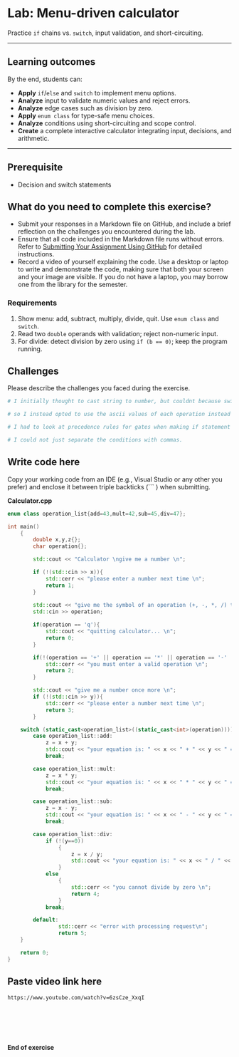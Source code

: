 # Lab: Menu-driven calculator 

Practice `if` chains vs. `switch`, input validation, and short-circuiting.

------

## Learning outcomes

By the end, students can:

- **Apply** `if`/`else` and `switch` to implement menu options.
- **Analyze** input to validate numeric values and reject errors.
- **Analyze** edge cases such as division by zero.
- **Apply** `enum class` for type-safe menu choices.
- **Analyze** conditions using short-circuiting and scope control.
- **Create** a complete interactive calculator integrating input, decisions, and arithmetic.

------

## Prerequisite

- Decision and switch statements

## What do you need to complete this exercise?

- Submit your responses in a Markdown file on GitHub, and include a brief reflection on the challenges you encountered during the lab.
- Ensure that all code included in the Markdown file runs without errors. Refer to [Submitting Your Assignment Using GitHub](https://sdccd-edu.zoom.us/rec/share/F4rK6ZABMXlRn4aGlZ9P005e-iRKwq8rr9KuawDoJ77TdkybKU2tpf4l4QSe113g.ut4jpVaqaPY0oI7b?startTime=1725121532000) for detailed instructions.
- Record a video of yourself explaining the code. Use a desktop or laptop to write and demonstrate the code, making sure that both your screen and your image are visible. If you do not have a laptop, you may borrow one from the library for the semester.

### Requirements

1. Show menu: add, subtract, multiply, divide, quit. Use `enum class` and `switch`.
2. Read two `double` operands with validation; reject non-numeric input.
3. For divide: detect division by zero using `if (b == 0)`; keep the program running.

## Challenges

Please describe the challenges you faced during the exercise.

```python
# I initially thought to cast string to number, but couldnt because switches only take numbers,

# so I instead opted to use the ascii values of each operation instead and cast them to integers.

# I had to look at precedence rules for gates when making if statement checking operations since

# I could not just separate the conditions with commas.

```

## Write code here

Copy your working code from an IDE (e.g., Visual Studio or any other you prefer) and enclose it between triple backticks (``` ) when submitting.

**Calculator.cpp**

```cpp
enum class operation_list{add=43,mult=42,sub=45,div=47};

int main()
    {
        double x,y,z{};
        char operation{};

        std::cout << "Calculator \ngive me a number \n"; 

        if (!(std::cin >> x)){
            std::cerr << "please enter a number next time \n";
            return 1;
        }
    
        std::cout << "give me the symbol of an operation (+, -, *, /) that you want to make\nyou can also quit by using 'q' \n";
        std::cin >> operation;

        if(operation == 'q'){
            std::cout << "quitting calculator... \n";
            return 0;
        }

        if(!(operation == '+' || operation == '*' || operation == '-' || operation == '/')){
            std::cerr << "you must enter a valid operation \n";
            return 2;
        }

        std::cout << "give me a number once more \n";
        if (!(std::cin >> y)){
            std::cerr << "please enter a number next time \n";
            return 3;
        }

    switch (static_cast<operation_list>((static_cast<int>(operation)))){
        case operation_list::add:
            z = x + y;
            std::cout << "your equation is: " << x << " + " << y << " = " << z;
            break;

        case operation_list::mult:
            z = x * y;
            std::cout << "your equation is: " << x << " * " << y << " = " << z;
            break;

        case operation_list::sub:
            z = x - y;
            std::cout << "your equation is: " << x << " - " << y << " = " << z;
            break;

        case operation_list::div:
            if (!(y==0))
                {
                    z = x / y;
                    std::cout << "your equation is: " << x << " / " << y << " = " << z; 
                }
            else 
                {
                    std::cerr << "you cannot divide by zero \n";
                    return 4;
                }
            break;

        default:
                std::cerr << "error with processing request\n";
                return 5;
    }

    return 0;
}

```

## Paste video link here

```
https://www.youtube.com/watch?v=6zsCze_XxqI
```

<br>
<br>
<br>
<br>

**End of exercise**
